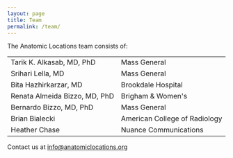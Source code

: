 ```yaml
---
layout: page
title: Team
permalink: /team/
---
```


The Anatomic Locations team consists of:

|  |  |
|---|---|
| Tarik K. Alkasab, MD, PhD | Mass General |
| Srihari Lella, MD | Mass General |
| Bita Hazhirkarzar, MD | Brookdale Hospital |
| Renata Almeida Bizzo, MD, PhD | Brigham & Women's |
| Bernardo Bizzo, MD, PhD | Mass General |
| Brian Bialecki | American College of Radiology |
| Heather Chase | Nuance Communications |

Contact us at [info@anatomiclocations.org](mailto:info@anatomiclocations.org)
